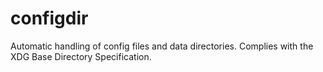 # configdir
Automatic handling of config files and data directories.  Complies with the XDG Base Directory Specification.
